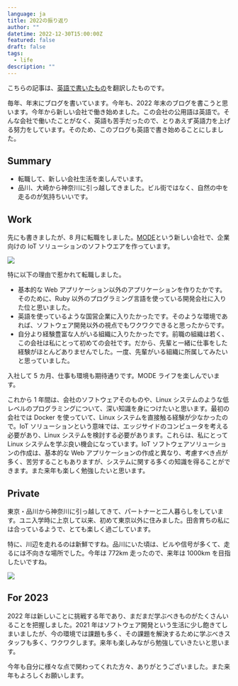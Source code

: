 ```yaml
---
language: ja
title: 2022の振り返り
author: ""
datetime: 2022-12-30T15:00:00Z
featured: false
draft: false
tags:
  - life
description: ""
---
```


こちらの記事は、[英語で書いたもの](posts/reflections-on-2022/)を翻訳したものです。

毎年、年末にブログを書いています。今年も、2022 年末のブログを書こうと思います。今年から新しい会社で働き始めました。この会社の公用語は英語で。そんな会社で働いたことがなく、英語も苦手だったので、とりあえず英語力を上げる努力をしています。そのため、このブログも英語で書き始めることにしました。

## Summary

- 転職して、新しい会社生活を楽しんでいます。
- 品川、大崎から神奈川に引っ越してきました。ビル街ではなく、自然の中を走るのが気持ちいいです。

## Work

先にも書きましたが、8 月に転職をしました。[MODE](https://www.tinkermode.com/)という新しい会社で、企業向けの IoT ソリューションのソフトウエアを作っています。

![](/assets/images/contents/2022-12-31-computer_girl.png)

特に以下の理由で惹かれて転職しました。

- 基本的な Web アプリケーション以外のアプリケーションを作りたかです。そのために、Ruby 以外のプログラミング言語を使っている開発会社に入りた位と思いました。
- 英語を使っているような国営企業に入りたかったです。そのような環境であれば、ソフトウェア開発以外の視点でもワクワクできると思ったからです。
- 自分より経験豊富な人がいる組織に入りたかったです。前職の組織は若く、この会社は私にとって初めての会社です。だから、先輩と一緒に仕事をした経験がほとんどありませんでした。一度、先輩がいる組織に所属してみたいと思っていました。

入社して 5 カ月、仕事も環境も期待通りです。MODE ライフを楽しんでいます。

これから 1 年間は、会社のソフトウェアそのものや、Linux システムのような低レベルのプログラミングについて、深い知識を身につけたいと思います。最初の会社では Docker を使っていて、Linux システムを直接触る経験が少なかったので。IoT ソリューションという意味では、エッジサイドのコンピュータを考える必要があり、Linux システムを検討する必要があります。これらは、私にとって Linux システムを学ぶ良い機会になっています。IoT ソフトウェアソリューションの作成は、基本的な Web アプリケーションの作成と異なり、考慮すべき点が多く、苦労することもありますが、システムに関する多くの知識を得ることができます。また来年も楽しく勉強したいと思います。

## Private

東京・品川から神奈川に引っ越してきて、パートナーと二人暮らしをしています。ユニ入学時に上京して以来、初めて東京以外に住みました。田舎育ちの私には合っているようで、とても楽しく過ごしています。

特に、川辺を走れるのは新鮮ですね。品川にいた頃は、ビルや信号が多くて、走るには不向きな場所でした。今年は 772km 走ったので、来年は 1000km を目指したいですね。

![](/assets/images/contents/2022-12-31-img_0980.PNG)

## For 2023

2022 年は新しいことに挑戦する年であり、まだまだ学ぶべきものがたくさんいることを把握しました。2021 年はソフトウェア開発という生活に少し飽きてしまいましたが、今の環境では課題も多く、その課題を解決するために学ぶべきスタッフも多く、ワクワクします。来年も楽しみながら勉強していきたいと思います。

今年も自分に様々な点で関わってくれた方々、ありがとうございました。また来年もよろしくお願いします。

